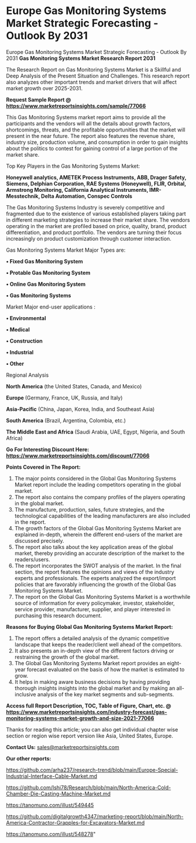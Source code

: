 # Europe Gas Monitoring Systems Market Strategic Forecasting - Outlook By 2031
Europe Gas Monitoring Systems Market Strategic Forecasting - Outlook By 2031
<strong>Gas Monitoring Systems Market Research Report 2031</strong>

The Research Report on Gas Monitoring Systems Market is a Skillful and Deep Analysis of the Present Situation and Challenges. This research report also analyzes other important trends and market drivers that will affect market growth over 2025-2031.

<strong>Request Sample Report @ <a href=https://www.marketreportsinsights.com/sample/77066>https://www.marketreportsinsights.com/sample/77066</a></strong>

This Gas Monitoring Systems market report aims to provide all the participants and the vendors will all the details about growth factors, shortcomings, threats, and the profitable opportunities that the market will present in the near future. The report also features the revenue share, industry size, production volume, and consumption in order to gain insights about the politics to contest for gaining control of a large portion of the market share.

Top Key Players in the Gas Monitoring Systems Market:

<strong>Honeywell analytics, AMETEK Process Instruments, ABB, Drager Safety, Siemens, Delphian Corporation, RAE Systems (Honeywell), FLIR, Orbital, Armstrong Monitoring, California Analytical Instruments, IMR-Messtechnik, Delta Automation, Conspec Controls</strong>

The Gas Monitoring Systems Industry is severely competitive and fragmented due to the existence of various established players taking part in different marketing strategies to increase their market share. The vendors operating in the market are profiled based on price, quality, brand, product differentiation, and product portfolio. The vendors are turning their focus increasingly on product customization through customer interaction.

Gas Monitoring Systems Market Major Types are:

<strong>• Fixed Gas Monitoring System

• Protable Gas Monitoring System

• Online Gas Monitoring System

• Gas Monitoring Systems</strong>

Market Major end-user applications :

<strong>• Environmental

• Medical

• Construction

• Industrial

• Other</strong>

Regional Analysis

</u><strong><b>North America</b></strong> (the United States, Canada, and Mexico)

<strong><b>Europe </b></strong>(Germany, France, UK, Russia, and Italy)

<strong><b>Asia-Pacific</b></strong> (China, Japan, Korea, India, and Southeast Asia)

<strong><b>South America</b></strong> (Brazil, Argentina, Colombia, etc.)

<strong><b>The Middle East and Africa</b></strong> (Saudi Arabia, UAE, Egypt, Nigeria, and South Africa)

<strong>Go For Interesting Discount Here: <a href=https://www.marketreportsinsights.com/discount/77066>https://www.marketreportsinsights.com/discount/77066</a></strong>

<strong>Points Covered in The Report:</strong>
<ol>
  <li>The major points considered in the Global Gas Monitoring Systems Market report include the leading competitors operating in the global market.</li>
  <li>The report also contains the company profiles of the players operating in the global market.</li>
  <li>The manufacture, production, sales, future strategies, and the technological capabilities of the leading manufacturers are also included in the report.</li>
  <li>The growth factors of the Global Gas Monitoring Systems Market are explained in-depth, wherein the different end-users of the market are discussed precisely.</li>
  <li>The report also talks about the key application areas of the global market, thereby providing an accurate description of the market to the readers/users.</li>
  <li>The report incorporates the SWOT analysis of the market. In the final section, the report features the opinions and views of the industry experts and professionals. The experts analyzed the export/import policies that are favorably influencing the growth of the Global Gas Monitoring Systems Market.</li>
  <li>The report on the Global Gas Monitoring Systems Market is a worthwhile source of information for every policymaker, investor, stakeholder, service provider, manufacturer, supplier, and player interested in purchasing this research document.</li>
</ol>
<strong>Reasons for Buying Global Gas Monitoring Systems Market Report:</strong>

<ol>
  <li>The report offers a detailed analysis of the dynamic competitive landscape that keeps the reader/client well ahead of the competitors.</li>
  <li>It also presents an in-depth view of the different factors driving or restraining the growth of the global market.</li>
  <li>The Global Gas Monitoring Systems Market report provides an eight-year forecast evaluated on the basis of how the market is estimated to grow.</li>
  <li>It helps in making aware business decisions by having providing thorough insights insights into the global market and by making an all-inclusive analysis of the key market segments and sub-segments.</li>
</ol>
<strong>Access full Report Description, TOC, Table of Figure, Chart, etc. @ <a href=https://www.marketreportsinsights.com/industry-forecast/gas-monitoring-systems-market-growth-and-size-2021-77066>https://www.marketreportsinsights.com/industry-forecast/gas-monitoring-systems-market-growth-and-size-2021-77066</a></strong>


Thanks for reading this article; you can also get individual chapter wise section or region wise report version like Asia, United States, Europe.

<strong>Contact Us:</strong>
sales@marketreportsinsights.com

<strong>Our other reports:</strong>

<a href=https://github.com/arha237/research-trend/blob/main/Europe-Special-Industrial-Interface-Cable-Market.md>https://github.com/arha237/research-trend/blob/main/Europe-Special-Industrial-Interface-Cable-Market.md</a>

<a href=https://github.com/Ishi78/Research/blob/main/North-America-Cold-Chamber-Die-Casting-Machine-Market.md>https://github.com/Ishi78/Research/blob/main/North-America-Cold-Chamber-Die-Casting-Machine-Market.md</a>

<a href=https://tanomuno.com/illust/549445>https://tanomuno.com/illust/549445</a>

<a href=https://github.com/digitalgrowth4347/marketing-report/blob/main/North-America-Contractor-Grapples-for-Excavators-Market.md>https://github.com/digitalgrowth4347/marketing-report/blob/main/North-America-Contractor-Grapples-for-Excavators-Market.md</a>

<a href=https://tanomuno.com/illust/548278>https://tanomuno.com/illust/548278</a>"
